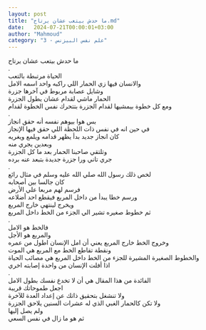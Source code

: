 ```yaml
---
layout: post
title: "ما حدش بيتعب عشان يرتاح.md"
date:   2024-07-21T00:00:01+03:00
author: "Mahmoud"
category: "3 - علم نفس البيزنس"
---
```

ما حدش بيتعب عشان يرتاح\
.\
الحياة مرتبطة بالتعب\
والانسان فيها زي الحمار اللي راكبه واحد اسمه
الامل\
وشايل عصابة مربوط في آخرها جزرة\
الحمار ماشي لقدام عشان يطول الجزرة\
ومع كل خطوة بيمشيها لقدام الجزرة بتتحرك نفس الخطوة
لقدام\
.\
بس هوا بيوهم نفسه أنه حقق انجاز\
في حين انه في نفس ذات اللحظة اللي حقق فيها
الإنجاز\
كان انجاز جديد بدأ يظهر قدامه ويلمع ويغريه\
وبعدين يجري منه\
وتلتقي صاحبنا الحمار بعد ما كل الجزرة\
جري تاني ورا جزرة جديدة بتبعد عنه برده\
.\
لخص ذلك رسول الله صلي الله عليه وسلم في مثال
رائع\
كان جالسا بين أصحابه\
فرسم لهم مربعا علي الأرض\
ورسم خطا يبدأ من داخل المربع فيقطع احد أضلاعه\
ويخرج لينتهي خارج المربع\
ثم خطوط صغيره تشير الي الجزء من الخط داخل المربع\
.\
فالخط هو الامل\
والمربع هو الأجل\
وخروج الخط خارج المربع يعني أن امل الإنسان اطول من
عمره\
ونقطة تقاطع الخط مع المربع هي الموت\
والخطوط الصغيرة المشيرة للجزء من الخط داخل المربع هي
مصائب الحياة\
اذا أفلت الإنسان من واحدة إصابته اخري\
.\
الفائدة من هذا المقال هي أن لا تخدع نفسك بطول
الامل\
اجعل طموحاتك قريبة\
ولا تنشغل بتحقيق ذاتك عن إعداد العدة للآخرة\
ولا تكن كالحمار الغبي الذي له عشرات السنين يلاحق
الجزرة\
ولم يصل إليها\
ثم هو ما زال في نفس السعي
